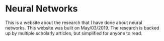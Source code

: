# Neural Networks
This is a website about the research that I have done about neural networks. This website was built on May/03/2019. 
The research is backed up by multiple scholarly articles, but simplified for anyone to read. 
